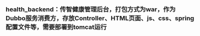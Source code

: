 ### health_backend：传智健康管理后台，打包方式为war，作为Dubbo服务消费方，存放Controller、HTML页面、js、css、spring配置文件等，需要部署到tomcat运行
